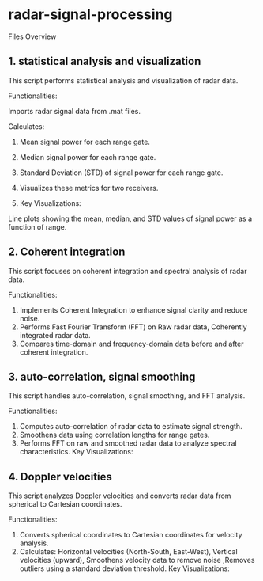 # radar-signal-processing
Files Overview
## 1. statistical analysis and visualization
This script performs statistical analysis and visualization of radar data.

Functionalities:

Imports radar signal data from .mat files.

Calculates:

1. Mean signal power for each range gate.
   
2. Median signal power for each range gate.
   
3. Standard Deviation (STD) of signal power for each range gate.
   
4. Visualizes these metrics for two receivers.
   
5. Key Visualizations:

Line plots showing the mean, median, and STD values of signal power as a function of range.

## 2. Coherent integration

This script focuses on coherent integration and spectral analysis of radar data.

Functionalities:

1. Implements Coherent Integration to enhance signal clarity and reduce noise.
2. Performs Fast Fourier Transform (FFT) on Raw radar data, Coherently integrated radar data.
3. Compares time-domain and frequency-domain data before and after coherent integration.

## 3. auto-correlation, signal smoothing

This script handles auto-correlation, signal smoothing, and FFT analysis.

Functionalities:

1. Computes auto-correlation of radar data to estimate signal strength.
2. Smoothens data using correlation lengths for range gates.
3. Performs FFT on raw and smoothed radar data to analyze spectral characteristics.
Key Visualizations:

## 4. Doppler velocities

This script analyzes Doppler velocities and converts radar data from spherical to Cartesian coordinates.

Functionalities:

1. Converts spherical coordinates to Cartesian coordinates for velocity analysis.
2. Calculates: Horizontal velocities (North-South, East-West), Vertical velocities (upward), Smoothens velocity data to remove noise ,Removes outliers using a standard deviation threshold.
Key Visualizations:

